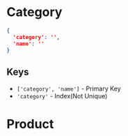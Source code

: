 Category
========

```json
{
  'category': '',
  'name': ''
}
```

Keys
----

 - `['category', 'name']` - Primary Key
 - `'category'` - Index(Not Unique)


Product
=======

```json